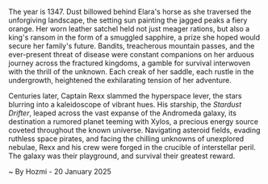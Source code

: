 
The year is 1347.  Dust billowed behind Elara's horse as she traversed the unforgiving landscape, the setting sun painting the jagged peaks a fiery orange.  Her worn leather satchel held not just meager rations, but also a king's ransom in the form of a smuggled sapphire, a prize she hoped would secure her family's future.  Bandits, treacherous mountain passes, and the ever-present threat of disease were constant companions on her arduous journey across the fractured kingdoms, a gamble for survival interwoven with the thrill of the unknown. Each creak of her saddle, each rustle in the undergrowth, heightened the exhilarating tension of her adventure.

Centuries later, Captain Rexx slammed the hyperspace lever, the stars blurring into a kaleidoscope of vibrant hues.  His starship, the *Stardust Drifter*, leaped across the vast expanse of the Andromeda galaxy, its destination a rumored planet teeming with Xylos, a precious energy source coveted throughout the known universe.  Navigating asteroid fields, evading ruthless space pirates, and facing the chilling unknowns of unexplored nebulae, Rexx and his crew were forged in the crucible of interstellar peril.  The galaxy was their playground, and survival their greatest reward.

~ By Hozmi - 20 January 2025
